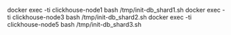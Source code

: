 docker exec -ti clickhouse-node1 bash /tmp/init-db_shard1.sh
docker exec -ti clickhouse-node3 bash /tmp/init-db_shard2.sh
docker exec -ti clickhouse-node5 bash /tmp/init-db_shard3.sh